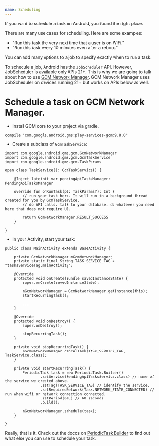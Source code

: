 ```yaml
---
name: Scheduling
---
```


If you want to schedule a task on Android, you found the right place.

There are many use cases for scheduling. Here are some examples:

* "Run this task the very next time that a user is on WiFi."
* "Run this task every 10 minutes even after a reboot."

You can add many options to a job to specify exactly when to run a task.

To schedule a job, Android has the `JobScheduler` API. However, JobScheduler is available only APIs 21+. This is why we are going to talk about how to use [GCM Network Manager](https://developers.google.com/cloud-messaging/network-manager). GCM Network Manager uses JobScheduler on devices running 21+ but works on APIs below as well.

# Schedule a task on GCM Network Manager.

* Install GCM core to your project via gradle.

```
compile "com.google.android.gms:play-services-gcm:9.8.0"
```

* Create a subclass of `GcmTaskService`:

```
import com.google.android.gms.gcm.GcmNetworkManager
import com.google.android.gms.gcm.GcmTaskService
import com.google.android.gms.gcm.TaskParams

open class TaskService(): GcmTaskService() {

    @Inject lateinit var pendingApiTasksManager: PendingApiTasksManager

    override fun onRunTask(p0: TaskParams?): Int {
        // run your task here. It will run in a background thread created for you by GcmTaskService.
        // do API calls. talk to your database. do whatever you need here that does not require UI.

        return GcmNetworkManager.RESULT_SUCCESS
    }

}
```

* In your Activity, start your task:

```
public class MainActivity extends BaseActivity {

    private GcmNetworkManager mGcmNetworkManager;
    private static final String TASK_SERVICE_TAG = "tasksServiceTag.mainActivity";

    @Override
    protected void onCreate(Bundle savedInstanceState) {
        super.onCreate(savedInstanceState);

        mGcmNetworkManager = GcmNetworkManager.getInstance(this);
        startRecurringTask();

        ...
    }    

    @Override
    protected void onDestroy() {
        super.onDestroy();

        stopRecurringTask();
    }

    private void stopRecurringTask() {
        mGcmNetworkManager.cancelTask(TASK_SERVICE_TAG, TaskService.class);
    }

    private void startRecurringTask() {
        PeriodicTask task = new PeriodicTask.Builder()
                .setService(PendingApiTasksService.class) // name of the service we created above.
                .setTag(TASK_SERVICE_TAG) // identify the service.
                .setRequiredNetwork(Task.NETWORK_STATE_CONNECTED) // run when wifi or network connection connected.
                .setPeriod(60L) // 60 seconds
                .build();

        mGcmNetworkManager.schedule(task);
    }

}
```

Really, that is it. Check out the doccs on [PeriodicTask Builder](https://developers.google.com/android/reference/com/google/android/gms/gcm/PeriodicTask.Builder) to find out what else you can use to schedule your task.
